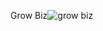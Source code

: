 Grow Biz![grow biz](https://github.com/vjola123/growbiz/assets/147322367/af84ece8-0b3f-46e6-a135-c380b0f38604)
